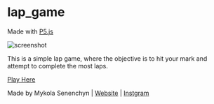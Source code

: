 # lap_game
Made with <a href="https://p5js.org/">P5.js</a>

<img src="https://postimg.org/image/9jvylkt8m3/" alt="screenshot" />

This is a simple lap game, where the objective is to hit your mark and attempt to complete the most laps.

<a href="https://mykolasenechyn.github.io/lap_game/" target="_blank">Play Here</a>

Made by Mykola Senenchyn | <a href="http://www.mykola-designs.co.uk">Website</a> | <a href="https://www.instagram.com/mykolasenechyn/">Instgram</a>
